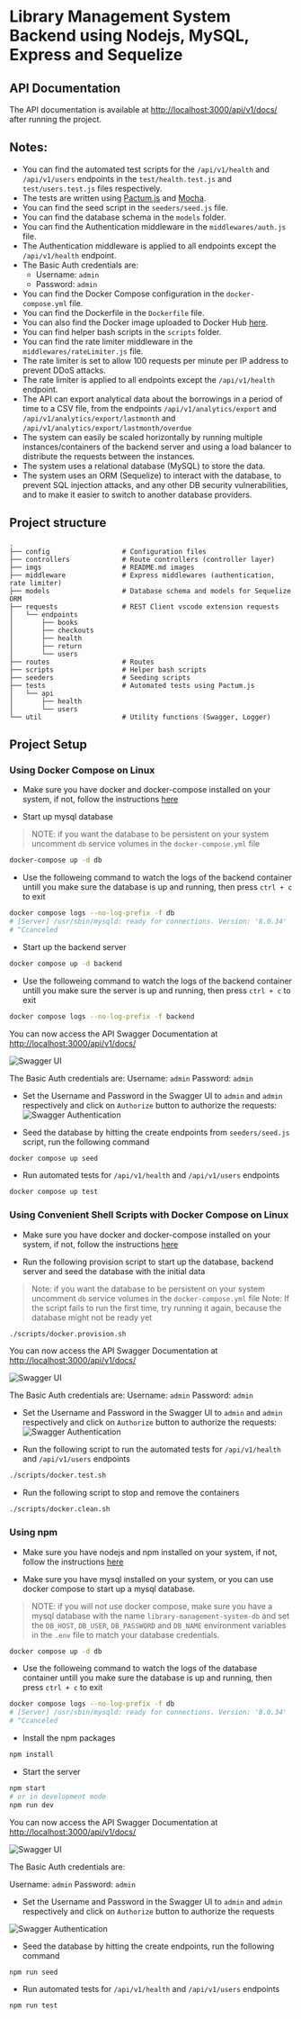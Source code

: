 # Library Management System Backend using Nodejs, MySQL, Express and Sequelize

## API Documentation

The API documentation is available at [http://localhost:3000/api/v1/docs/](http://localhost:3000/api/v1/docs/) after running the project.

## Notes: 
- You can find the automated test scripts for the `/api/v1/health` and `/api/v1/users` endpoints in the `test/health.test.js` and `test/users.test.js` files respectively.
- The tests are written using [Pactum.js](https://pactumjs.github.io/) and [Mocha](https://mochajs.org/).
- You can find the seed script in the `seeders/seed.js` file.
- You can find the database schema in the `models` folder.
- You can find the Authentication middleware in the `middlewares/auth.js` file.
- The Authentication middleware is applied to all endpoints except the `/api/v1/health` endpoint.
- The Basic Auth credentials are:
    - Username: `admin`
    - Password: `admin`
- You can find the Docker Compose configuration in the `docker-compose.yml` file.
- You can find the Dockerfile in the `Dockerfile` file.
- You can also find the Docker image uploaded to Docker Hub [here](https://hub.docker.com/r/a7medayman6/library-management-system/general).
- You can find helper bash scripts in the `scripts` folder.
- You can find the rate limiter middleware in the `middlewares/rateLimiter.js` file.
- The rate limiter is set to allow 100 requests per minute per IP address to prevent DDoS attacks.
- The rate limiter is applied to all endpoints except the `/api/v1/health` endpoint.
- The API can export analytical data about the borrowings in a period of time to a CSV file, from the endpoints `/api/v1/analytics/export` and `/api/v1/analytics/export/lastmonth` and `/api/v1/analytics/export/lastmonth/overdue` 
- The system can easily be scaled horizontally by running multiple instances/containers of the backend server and using a load balancer to distribute the requests between the instances.
- The system uses a relational database (MySQL) to store the data.
- The system uses an ORM (Sequelize) to interact with the database, to prevent SQL injection attacks, and any other DB security vulnerabilities, and to make it easier to switch to another database providers.

## Project structure


```
.
├── config                  # Configuration files 
├── controllers             # Route controllers (controller layer)
├── imgs                    # README.md images
├── middleware              # Express middlewares (authentication, rate limiter)
├── models                  # Database schema and models for Sequelize ORM
├── requests                # REST Client vscode extension requests
│   └── endpoints
│       ├── books
│       ├── checkouts
│       ├── health
│       ├── return
│       └── users
├── routes                  # Routes 
├── scripts                 # Helper bash scripts 
├── seeders                 # Seeding scripts
├── tests                   # Automated tests using Pactum.js
│   └── api
│       ├── health
│       └── users
└── util                    # Utility functions (Swagger, Logger)
```

## Project Setup

### Using Docker Compose on Linux

- Make sure you have docker and docker-compose installed on your system, if not, follow the instructions [here](https://docs.docker.com/engine/install/) 

- Start up mysql database
> NOTE: if you want the database to be persistent on your system uncomment `db` service volumes in the `docker-compose.yml` file

```bash
docker-compose up -d db
```

- Use the followeing command to watch the logs of the backend container untill you make sure the database is up and running, then press `ctrl + c` to exit
```bash
docker compose logs --no-log-prefix -f db
# [Server] /usr/sbin/mysqld: ready for connections. Version: '8.0.34'  socket: '/var/run/mysqld/mysqld.sock'  port: 3306  MySQL Community Server - GPL.
# ^Ccanceled
```

- Start up the backend server
```bash
docker compose up -d backend
```

- Use the followeing command to watch the logs of the backend container untill you make sure the server is up and running, then press `ctrl + c` to exit
```bash
docker compose logs --no-log-prefix -f backend
```


You can now access the API Swagger Documentation at [http://localhost:3000/api/v1/docs/](http://localhost:3000/api/v1/docs/)

![Swagger UI](./imgs/swagger-ui.png)

The Basic Auth credentials are:
Username: `admin`
Password: `admin`

- Set the Username and Password in the Swagger UI to `admin` and `admin` respectively and click on `Authorize` button to authorize the requests:  
![Swagger Authentication](./imgs/swagger.auth.png)


- Seed the database by hitting the create endpoints from `seeders/seed.js` script, run the following command
```bash
docker compose up seed
```

- Run automated tests for `/api/v1/health` and `/api/v1/users` endpoints
```bash
docker compose up test
```

### Using Convenient Shell Scripts with Docker Compose on Linux

- Make sure you have docker and docker-compose installed on your system, if not, follow the instructions [here](https://docs.docker.com/engine/install/)

- Run the following provision script to start up the database, backend server and seed the database with the initial data
> Note: if you want the database to be persistent on your system uncomment `db` service volumes in the `docker-compose.yml` file
> Note: If the script fails to run the first time, try running it again, because the database might not be ready yet

```bash
./scripts/docker.provision.sh
```

You can now access the API Swagger Documentation at [http://localhost:3000/api/v1/docs/](http://localhost:3000/api/v1/docs/)

![Swagger UI](./imgs/swagger-ui.png)

The Basic Auth credentials are:
Username: `admin`
Password: `admin`

- Set the Username and Password in the Swagger UI to `admin` and `admin` respectively and click on `Authorize` button to authorize the requests:  
![Swagger Authentication](./imgs/swagger.auth.png)


- Run the following script to run the automated tests for `/api/v1/health` and `/api/v1/users` endpoints
```bash
./scripts/docker.test.sh
```

- Run the following script to stop and remove the containers
```bash
./scripts/docker.clean.sh
```

### Using npm

- Make sure you have nodejs and npm installed on your system, if not, follow the instructions [here](https://nodejs.org/en/download/)

- Make sure you have mysql installed on your system, or you can use docker compose to start up a mysql database.
> NOTE: if you will not use docker compose, make sure you have a mysql database with the name `library-management-system-db` and set the `DB_HOST`, `DB_USER`, `DB_PASSWORD` and `DB_NAME` environment variables in the `.env` file to match your database credentials.

```bash
docker compose up -d db
```

- Use the followeing command to watch the logs of the database container untill you make sure the database is up and running, then press `ctrl + c` to exit

```bash
docker compose logs --no-log-prefix -f db
# [Server] /usr/sbin/mysqld: ready for connections. Version: '8.0.34'  socket: '/var/run/mysqld/mysqld.sock'  port: 3306  MySQL Community Server - GPL.
# ^Ccanceled
```

- Install the npm packages

```bash
npm install
```

- Start the server

```bash
npm start
# or in development mode
npm run dev
```

You can now access the API Swagger Documentation at [http://localhost:3000/api/v1/docs/](http://localhost:3000/api/v1/docs/)

![Swagger UI](./imgs/swagger-ui.png)

The Basic Auth credentials are:

Username: `admin`
Password: `admin`


- Set the Username and Password in the Swagger UI to `admin` and `admin` respectively and click on `Authorize` button to authorize the requests

![Swagger Authentication](./imgs/swagger.auth.png)

- Seed the database by hitting the create endpoints, run the following command

```bash
npm run seed
```

- Run automated tests for `/api/v1/health` and `/api/v1/users` endpoints

```bash
npm run test
```

